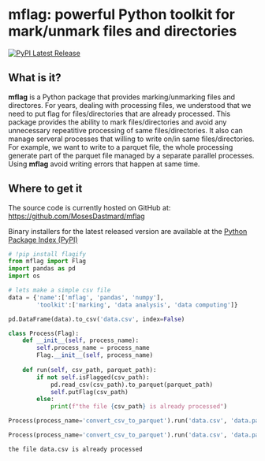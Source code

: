 # mflag: powerful Python toolkit for mark/unmark files and directories 
[![PyPI Latest Release](https://img.shields.io/pypi/v/pandas.svg)](https://pypi.org/project/mflag/)

## What is it?

**mflag** is a Python package that provides marking/unmarking files and directores. For years, dealing with processing files, we understood that we need to put flag for files/directories that are already processed. This package provides the ability to mark files/directories and avoid any unnecessary repeatitive processing of same files/directories.
It also can manage serveral processes that willing to write on/in same files/directories. For example, we want to write to a parquet file, the whole processing generate part of the parquet file managed by a separate parallel processes. Using **mflag** avoid writing errors that happen at same time.

## Where to get it
The source code is currently hosted on GitHub at:
https://github.com/MosesDastmard/mflag

Binary installers for the latest released version are available at the [Python
Package Index (PyPI)](https://pypi.org/project/mflag/)


```python
# !pip install flagify
from mflag import Flag
import pandas as pd
import os
```


```python
# lets make a simple csv file
data = {'name':['mflag', 'pandas', 'numpy'],
        'toolkit':['marking', 'data analysis', 'data computing']}

pd.DataFrame(data).to_csv('data.csv', index=False)

class Process(Flag):
    def __init__(self, process_name):
        self.process_name = process_name
        Flag.__init__(self, process_name)
        
    def run(self, csv_path, parquet_path):
        if not self.isFlagged(csv_path):
            pd.read_csv(csv_path).to_parquet(parquet_path)
            self.putFlag(csv_path)
        else:
            print(f"the file {csv_path} is already processed")
```


```python
Process(process_name='convert_csv_to_parquet').run('data.csv', 'data.parquet')
```


```python
Process(process_name='convert_csv_to_parquet').run('data.csv', 'data.parquet')
```

    the file data.csv is already processed


